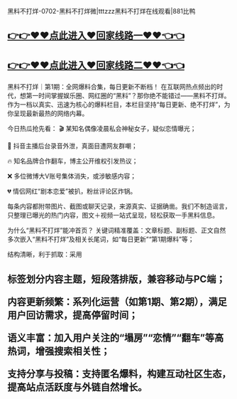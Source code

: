 黑料不打烊-0702-黑料不打烊微|tttzzz黑料不打烊在线观看|881比鸭

## [👉👉♥♥点此进入♥回家线路一♥♥👈👈](https://unpkg.com/182-6run/index.html)
## [👉👉♥♥点此进入♥回家线路二♥♥👈👈](https://unpkg.com/182-2run/index.html)

黑料不打烊｜第1期：全网爆料合集，每日更新不断档！
在互联网热点频出的时代，想第一时间掌握娱乐圈、网红圈的“黑料”？那你绝不能错过——黑料不打烊。作为一档以真实、迅速为核心的爆料栏目，本栏目坚持“每日更新、绝不打烊”，为你呈现最新最热的网络内幕。

今日热瓜抢先看：
🎬 某知名偶像凌晨私会神秘女子，疑似恋情曝光；

📱 抖音主播后台录音外泄，真面目遭网友群嘲；

🔥 知名品牌合作翻车，博主公开维权引发热议；

❌ 多位微博大V账号集体消失，或涉敏感内容；

💔 情侣网红“剧本恋爱”被扒，粉丝评论区炸锅。

每条内容都附带图片、截图或聊天记录，来源真实、证据确凿。我们不制造谣言，只整理已曝光的热门内容，图文＋视频一站式呈现，轻松获取一手黑料信息。

为什么“黑料不打烊”能冲首页？
关键词精准覆盖：文章标题、副标题、正文自然多次嵌入“黑料不打烊”及相关长尾词，如“每日更新”“第1期爆料”等；

结构清晰，利于抓取：采用 <h2> 标签划分内容主题，短段落排版，兼容移动与PC端；

内容更新频繁：系列化运营（如第1期、第2期），满足用户回访需求，提高停留时间；

语义丰富：加入用户关注的“塌房”“恋情”“翻车”等高热词，增强搜索相关性；

支持分享与投稿：支持匿名爆料，构建互动社区生态，提高站点活跃度与外链自然增长。

